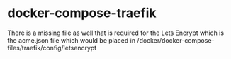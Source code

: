 # docker-compose-traefik

There is a missing file as well that is required for the Lets Encrypt which is the acme.json file which would be placed in /docker/docker-compose-files/traefik/config/letsencrypt

